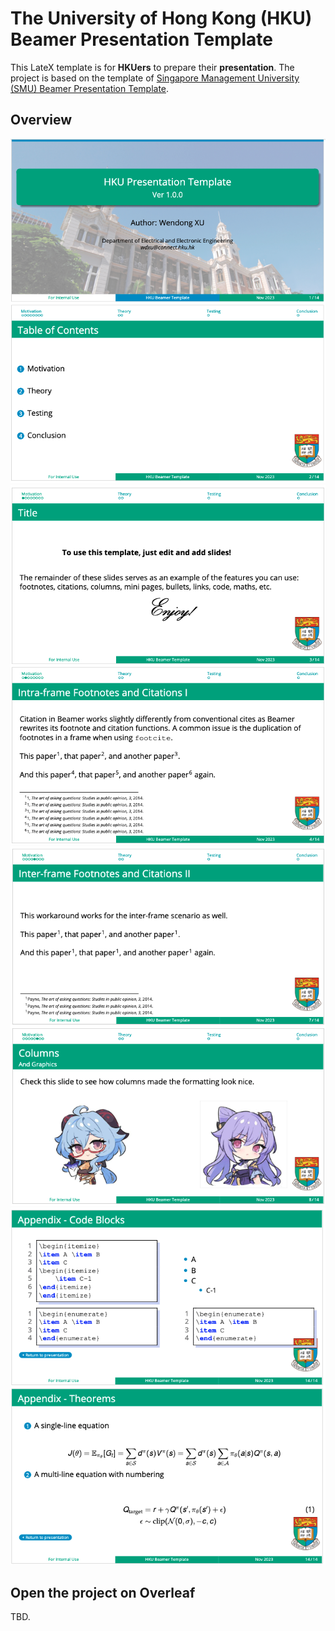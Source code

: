 # The University of Hong Kong (HKU) Beamer Presentation Template

This LateX template is for **HKUers** to prepare their **presentation**. The project is based on the template of [Singapore Management University (SMU) Beamer Presentation Template](https://github.com/felixnie/smu-beamer/).

## Overview
<img src="./assets/preview_1.png" width="800">
<img src="./assets/preview_2.png" width="800">
<img src="./assets/preview_4.png" width="800">
<img src="./assets/preview_5.png" width="800">

## Open the project on Overleaf
TBD.
